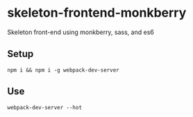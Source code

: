 # skeleton-frontend-monkberry
Skeleton front-end using monkberry, sass, and es6

Setup
-----
`npm i && npm i -g webpack-dev-server`

Use
---
`webpack-dev-server --hot`
